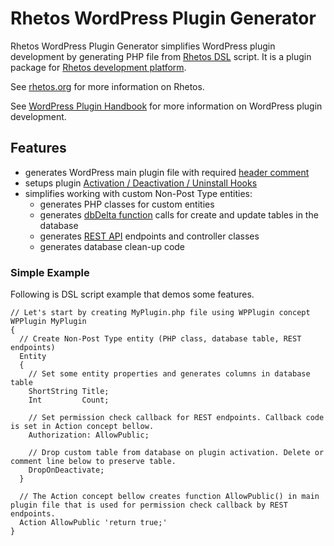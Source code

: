 # Rhetos WordPress Plugin Generator

Rhetos WordPress Plugin Generator simplifies WordPress plugin development by generating PHP file from [Rhetos DSL](https://github.com/Rhetos/Rhetos/wiki/What-is-Rhetos#rhetos-dsl) script. It is a plugin package for [Rhetos development platform](https://github.com/Rhetos/Rhetos).

See [rhetos.org](http://www.rhetos.org/) for more information on Rhetos.

See [WordPress Plugin Handbook](https://developer.wordpress.org/plugins/) for more information on WordPress plugin
development.

## Features

* generates WordPress main plugin file with
  required [header comment](https://developer.wordpress.org/plugins/plugin-basics/header-requirements/)
* setups
  plugin [Activation / Deactivation / Uninstall Hooks](https://developer.wordpress.org/plugins/plugin-basics/activation-deactivation-hooks/)
* simplifies working with custom Non-Post Type entities:
    * generates PHP classes for custom entities
    * generates [dbDelta function](https://developer.wordpress.org/reference/functions/dbdelta/) calls for create and
      update tables in the database
    * generates [REST API](https://developer.wordpress.org/rest-api/) endpoints and controller classes
    * generates database clean-up code

### Simple Example

Following is DSL script example that demos some features.

```
// Let's start by creating MyPlugin.php file using WPPlugin concept
WPPlugin MyPlugin
{
  // Create Non-Post Type entity (PHP class, database table, REST endpoints)
  Entity
  {
    // Set some entity properties and generates columns in database table
    ShortString Title;
    Int         Count;
  
    // Set permission check callback for REST endpoints. Callback code is set in Action concept bellow.
    Authorization: AllowPublic;
  
    // Drop custom table from database on plugin activation. Delete or comment line below to preserve table.
    DropOnDeactivate;
  }
    
  // The Action concept bellow creates function AllowPublic() in main plugin file that is used for permission check callback by REST endpoints.
  Action AllowPublic 'return true;'
}
```

